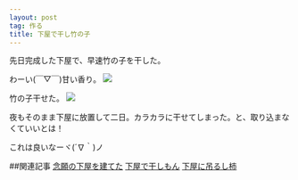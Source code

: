 ```yaml
---
layout: post
tag: 作る
title: 下屋で干し竹の子
---
```

先日完成した下屋で、早速竹の子を干した。

わーい(￣▽￣)甘い香り。
![](https://c1.staticflickr.com/9/8692/17078331597_86a03df2ea.jpg)

竹の子干せた。
![](https://c2.staticflickr.com/8/7693/17305219202_010d8ef89a.jpg)

夜もそのまま下屋に放置して二日。カラカラに干せてしまった。と、取り込まなくていいとは！

これは良いなーヾ(´∇｀)ノ


##関連記事
[念願の下屋を建てた](http://kobapan.com/blog/2015/04/20/geya.html)
[下屋で干しもん](http://kobapan.com/blog/2015/06/23/hoshimon.html)
[下屋に吊るし柿](http://kobapan.com/blog/2015/10/15/turushigaki.html)
